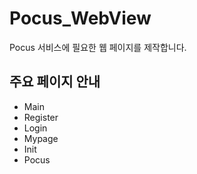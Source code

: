 # Pocus_WebView

Pocus 서비스에 필요한 웹 페이지를 제작합니다.

## 주요 페이지 안내

- Main
- Register
- Login
- Mypage
- Init
- Pocus
